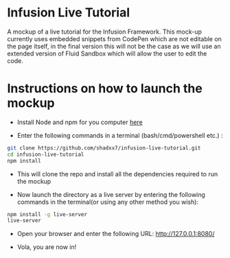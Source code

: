 # Infusion Live Tutorial
A mockup of a live tutorial for the Infusion Framework. This mock-up currently uses embedded snippets from CodePen which are not editable on the page itself, in the final version this will not be the case as we will use an extended version of Fluid Sandbox which will allow the user to edit the code.

# Instructions on how to launch the mockup

- Install Node and npm for you computer [here](https://nodejs.org/en/)

- Enter the following commands in a terminal (bash/cmd/powershell etc.) :

```bash
git clone https://github.com/shadxx7/infusion-live-tutorial.git
cd infusion-live-tutorial 
npm install
```
- This will clone the repo and install all the dependencies required to run the mockup

- Now launch the directory as a live server by entering the following commands in the terminal(or using any other method you wish):
```bash
npm install -g live-server
live-server
```
- Open your browser and enter the following URL: http://127.0.0.1:8080/

- Vola, you are now in!

